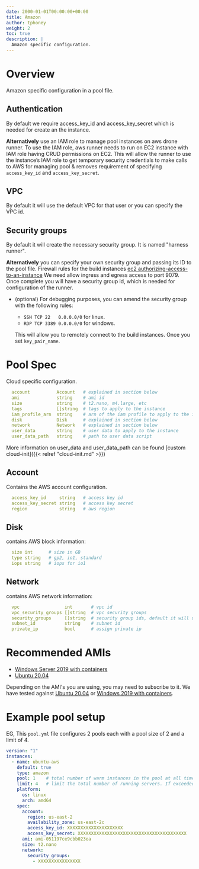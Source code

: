 ```yaml
---
date: 2000-01-01T00:00:00+00:00
title: Amazon
author: tphoney
weight: 2
toc: true
description: |
  Amazon specific configuration.
---
```


# Overview

Amazon specific configuration in a pool file. 

## Authentication

By default we require access_key_id and access_key_secret which is needed for create an the instance.

__Alternatively__ use an IAM role to manage pool instances on aws drone runner. To use the IAM role, aws runner needs to run on EC2 instance with IAM role having CRUD permissions on EC2. This will allow the runner to use the instance’s IAM role to get temporary security credentials to make calls to AWS for managing pool & removes requirement of specifying `access_key_id` and `access_key_secret`.

## VPC

By default it will use the default VPC for that user or you can specify the VPC id.

## Security groups

By default it will create the necessary security group. It is named "harness runner".

__Alternatively__ you can specify your own security group and passing its ID to the pool file. Firewall rules for the build instances [ec2 authorizing-access-to-an-instance](https://docs.aws.amazon.com/AWSEC2/latest/UserGuide/authorizing-access-to-an-instance.html) We need allow ingress and egress access to port 9079. Once complete you will have a security group id, which is needed for configuration of the runner.

- (optional) For debugging purposes, you can amend the security group with the following rules:

  - `SSH TCP 22   0.0.0.0/0` for linux.
  - `RDP TCP 3389 0.0.0.0/0` for windows.

  This will allow you to remotely connect to the build instances. Once you set `key_pair_name`.

# Pool Spec

Cloud specific configuration.

```yaml
  account          Account   # explained in section below
  ami              string    # ami id
  size             string    # t2.nano, m4.large, etc
  tags             []string  # tags to apply to the instance
  iam_profile_arn  string    # arn of the iam profile to apply to the instance
  disk             Disk      # explained in section below
  network          Network   # explained in section below
  user_data        string    # user data to apply to the instance
  user_data_path   string    # path to user data script 
```

More information on user_data and user_data_path can be found [custom cloud-init]({{< relref "cloud-init.md" >}})

## Account

Contains the AWS account configuration.

```yaml
  access_key_id     string   # access key id
  access_key_secret string   # access key secret
  region            string   # aws region
```

## Disk

contains AWS block information:

```yaml
  size int      # size in GB
  type string   # gp2, io1, standard
  iops string   # iops for io1
```

## Network

contains AWS network information:

```yaml
  vpc                 int       # vpc id
  vpc_security_groups []string  # vpc security groups
  security_groups     []string  # security group ids, default it will use the security for 'harness runner' 
  subnet_id           string    # subnet id
  private_ip          bool      # assign private ip
```

# Recommended AMIs

+ [Windows Server 2019 with containers](https://aws.amazon.com/marketplace/pp/prodview-iehgssex6veoi)
+ [Ubuntu 20.04](https://aws.amazon.com/marketplace/pp/prodview-iftkyuwv2sjxi?sr=0-2&ref_=beagle&applicationId=AWSMPContessa)

Depending on the AMI's you are using, you may need to subscribe to it. We have tested against [Ubuntu 20.04](https://aws.amazon.com/marketplace/pp/prodview-iftkyuwv2sjxi?sr=0-2&ref_=beagle&applicationId=AWSMPContessa) or [Windows 2019 with containers](https://aws.amazon.com/marketplace/pp/prodview-iehgssex6veoi?sr=0-6&ref_=beagle&applicationId=AWSMPContessa).

# Example pool setup

EG, This `pool.yml` file configures 2 pools each with a pool size of 2 and a limit of 4.

```YAML
version: "1"
instances:
  - name: ubuntu-aws
    default: true
    type: amazon
    pool: 1    # total number of warm instances in the pool at all times
    limit: 4   # limit the total number of running servers. If exceeded block or error.
    platform:
      os: linux
      arch: amd64
    spec:
      account:
        region: us-east-2
        availability_zone: us-east-2c
        access_key_id: XXXXXXXXXXXXXXXXXXXXX
        access_key_secret: XXXXXXXXXXXXXXXXXXXXXXXXXXXXXXXXXXXXXXXXX
      ami: ami-051197ce9cbb023ea
      size: t2.nano
      network:
        security_groups:
          - XXXXXXXXXXXXXXXX
```
